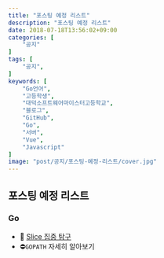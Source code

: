 ```yaml
---
title: "포스팅 예정 리스트"
description: "포스팅 예정 리스트"
date: 2018-07-18T13:56:02+09:00
categories: [
    "공지"
]
tags: [
    "공지",
]
keywords: [
    "Go언어",
    "고등학생",
    "대덕소프트웨어마이스터고등학교",
    "블로그",
    "GitHub",
    "Go",
    "서버",
    "Vue",
    "Javascript"
]
image: "post/공지/포스팅-예정-리스트/cover.jpg"
---
```


## 포스팅 예정 리스트
### Go
- :pencil: [Slice 집중 탐구](/2018-07-18/slice-집중-탐구)
- :no_entry:`GOPATH` 자세히 알아보기


